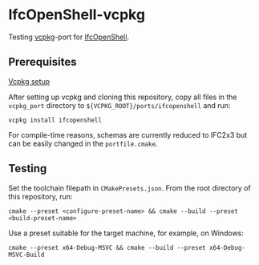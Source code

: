 # IfcOpenShell-vcpkg
Testing [vcpkg](https://vcpkg.io/en/)-port for [IfcOpenShell](https://github.com/IfcOpenShell/IfcOpenShell).

## Prerequisites
[Vcpkg setup](https://github.com/microsoft/vcpkg?tab=readme-ov-file#getting-started)

After setting up vcpkg and cloning this repository, copy all files in the `vcpkg_port` directory to `${VCPKG_ROOT}/ports/ifcopenshell` and run:
```
vcpkg install ifcopenshell
```
For compile-time reasons, schemas are currently reduced to IFC2x3 but can be easily changed in the `portfile.cmake`.

## Testing
Set the toolchain filepath in `CMakePresets.json`.
From the root directory of this repository, run:
```
cmake --preset <configure-preset-name> && cmake --build --preset <build-preset-name>
```
Use a preset suitable for the target machine, for example, on Windows:
```
cmake --preset x64-Debug-MSVC && cmake --build --preset x64-Debug-MSVC-Build
```
